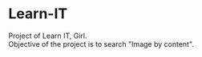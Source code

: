 # Learn-IT
Project of Learn IT, Girl. <br />
Objective of the project is to search "Image by content".
